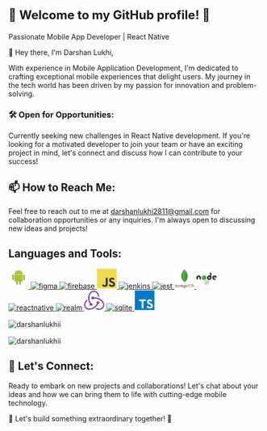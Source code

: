<!DOCTYPE html>
<html lang="en">
<body>
    <div>
        <h2 style="font-size: 24px;">🚀 Welcome to my GitHub profile! 👋</h2>
        <p>Passionate Mobile App Developer | React Native </p>
        <p>👋 Hey there, I'm Darshan Lukhi,</p>
        <p>With experience in Mobile Application Development, I'm dedicated to crafting exceptional mobile experiences that delight users. My journey in the tech world has been driven by my passion for innovation and problem-solving.</p>
        <h3>🛠️ Open for Opportunities:</h3>
        <p>Currently seeking new challenges in React Native development. If you're looking for a motivated developer to join your team or have an exciting project in mind, let's connect and discuss how I can contribute to your success!</p>
        <h2>📫 How to Reach Me:</h2>
        <p>Feel free to reach out to me at <a href="mailto:darshanlukhi2811@gmail.com">darshanlukhi2811@gmail.com</a> for collaboration opportunities or any inquiries. I'm always open to discussing new ideas and projects!</p>
      <p align="left">
</p>

<h2 align="left">Languages and Tools:</h2>
<p align="left"> <a href="https://developer.android.com" target="_blank" rel="noreferrer"> <img src="https://raw.githubusercontent.com/devicons/devicon/master/icons/android/android-original-wordmark.svg" alt="android" width="40" height="40"/> </a> <a href="https://www.figma.com/" target="_blank" rel="noreferrer"> <img src="https://www.vectorlogo.zone/logos/figma/figma-icon.svg" alt="figma" width="40" height="40"/> </a> <a href="https://firebase.google.com/" target="_blank" rel="noreferrer"> <img src="https://www.vectorlogo.zone/logos/firebase/firebase-icon.svg" alt="firebase" width="40" height="40"/> </a> <a href="https://developer.mozilla.org/en-US/docs/Web/JavaScript" target="_blank" rel="noreferrer"> <img src="https://raw.githubusercontent.com/devicons/devicon/master/icons/javascript/javascript-original.svg" alt="javascript" width="40" height="40"/> </a> <a href="https://www.jenkins.io" target="_blank" rel="noreferrer"> <img src="https://www.vectorlogo.zone/logos/jenkins/jenkins-icon.svg" alt="jenkins" width="40" height="40"/> </a> <a href="https://jestjs.io" target="_blank" rel="noreferrer"> <img src="https://www.vectorlogo.zone/logos/jestjsio/jestjsio-icon.svg" alt="jest" width="40" height="40"/> </a> <a href="https://www.mongodb.com/" target="_blank" rel="noreferrer"> <img src="https://raw.githubusercontent.com/devicons/devicon/master/icons/mongodb/mongodb-original-wordmark.svg" alt="mongodb" width="40" height="40"/> </a> <a href="https://nodejs.org" target="_blank" rel="noreferrer"> <img src="https://raw.githubusercontent.com/devicons/devicon/master/icons/nodejs/nodejs-original-wordmark.svg" alt="nodejs" width="40" height="40"/> </a> <a href="https://reactnative.dev/" target="_blank" rel="noreferrer"> <img src="https://reactnative.dev/img/header_logo.svg" alt="reactnative" width="40" height="40"/> </a> <a href="https://realm.io/" target="_blank" rel="noreferrer"> <img src="https://raw.githubusercontent.com/bestofjs/bestofjs-webui/8665e8c267a0215f3159df28b33c365198101df5/public/logos/realm.svg" alt="realm" width="40" height="40"/> </a> <a href="https://redux.js.org" target="_blank" rel="noreferrer"> <img src="https://raw.githubusercontent.com/devicons/devicon/master/icons/redux/redux-original.svg" alt="redux" width="40" height="40"/> </a> <a href="https://www.sqlite.org/" target="_blank" rel="noreferrer"> <img src="https://www.vectorlogo.zone/logos/sqlite/sqlite-icon.svg" alt="sqlite" width="40" height="40"/> </a> <a href="https://www.typescriptlang.org/" target="_blank" rel="noreferrer"> <img src="https://raw.githubusercontent.com/devicons/devicon/master/icons/typescript/typescript-original.svg" alt="typescript" width="40" height="40"/> </a> </p>

<p><img align="center" src="https://github-readme-stats.vercel.app/api/top-langs?username=darshanlukhii&show_icons=true&locale=en&layout=compact" alt="darshanlukhii" /></p>

<p><img align="center" src="https://github-readme-streak-stats.herokuapp.com/?user=darshanlukhii&" alt="darshanlukhii" /></p>
        <h2>🌟 Let's Connect:</h2>
        <p>Ready to embark on new projects and collaborations! Let's chat about your ideas and how we can bring them to life with cutting-edge mobile technology.</p>
        <p>🚀 Let's build something extraordinary together! 🚀</p>
    </div>
</body>
</html>
